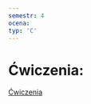 ```yaml
---
semestr: 4
ocena: 
typ: 'C'
---
```


# Ćwiczenia:
[Ćwiczenia](Notatki/Semestr%204/Język%20obcy%20–%20C1.2/Ćwiczenia/Ćwiczenia/Ćwiczenia.md)